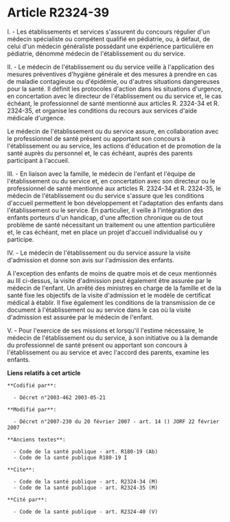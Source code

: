 # Article R2324-39

I. - Les établissements et services s'assurent du concours régulier d'un médecin spécialiste ou compétent qualifié en
pédiatrie, ou, à défaut, de celui d'un médecin généraliste possédant une expérience particulière en pédiatrie, dénommé
médecin de l'établissement ou du service.

II. - Le médecin de l'établissement ou du service veille à l'application des mesures préventives d'hygiène générale et des
mesures à prendre en cas de maladie contagieuse ou d'épidémie, ou d'autres situations dangereuses pour la santé. Il définit
les protocoles d'action dans les situations d'urgence, en concertation avec le directeur de l'établissement ou du service et,
le cas échéant, le professionnel de santé mentionné aux articles R. 2324-34 et R. 2324-35, et organise les conditions du
recours aux services d'aide médicale d'urgence.

Le médecin de l'établissement ou du service assure, en collaboration avec le professionnel de santé présent ou apportant son
concours à l'établissement ou au service, les actions d'éducation et de promotion de la santé auprès du personnel et, le cas
échéant, auprès des parents participant à l'accueil.

III. - En liaison avec la famille, le médecin de l'enfant et l'équipe de l'établissement ou du service et, en concertation
avec son directeur ou le professionnel de santé mentionné aux articles R. 2324-34 et R. 2324-35, le médecin de
l'établissement ou du service s'assure que les conditions d'accueil permettent le bon développement et l'adaptation des
enfants dans l'établissement ou le service. En particulier, il veille à l'intégration des enfants porteurs d'un handicap,
d'une affection chronique ou de tout problème de santé nécessitant un traitement ou une attention particulière et, le cas
échéant, met en place un projet d'accueil individualisé ou y participe.

IV. - Le médecin de l'établissement ou du service assure la visite d'admission et donne son avis sur l'admission des enfants.

A l'exception des enfants de moins de quatre mois et de ceux mentionnés au III ci-dessus, la visite d'admission peut
également être assurée par le médecin de l'enfant. Un arrêté des ministres en charge de la famille et de la santé fixe les
objectifs de la visite d'admission et le modèle de certificat médical à établir. Il fixe également les conditions de la
transmission de ce document à l'établissement ou au service dans le cas où la visite d'admission est assurée par le médecin
de l'enfant.

V. - Pour l'exercice de ses missions et lorsqu'il l'estime nécessaire, le médecin de l'établissement ou du service, à son
initiative ou à la demande du professionnel de santé présent ou apportant son concours à l'établissement ou au service et
avec l'accord des parents, examine les enfants.

**Liens relatifs à cet article**

	**Codifié par**:

	  - Décret n°2003-462 2003-05-21

	**Modifié par**:

	  - Décret n°2007-230 du 20 février 2007 - art. 14 () JORF 22 février 2007

	**Anciens textes**:

	  - Code de la santé publique - art. R180-19 (Ab)
	  - Code de la santé publique R180-19 I

	**Cite**:

	  - Code de la santé publique - art. R2324-34 (M)
	  - Code de la santé publique - art. R2324-35 (M)

	**Cité par**:

	  - Code de la santé publique - art. R2324-40 (V)
